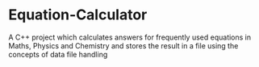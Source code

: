 # Equation-Calculator
A C++ project which calculates answers for frequently used equations in Maths, Physics and
Chemistry and stores the result in a file using the concepts of data file handling
